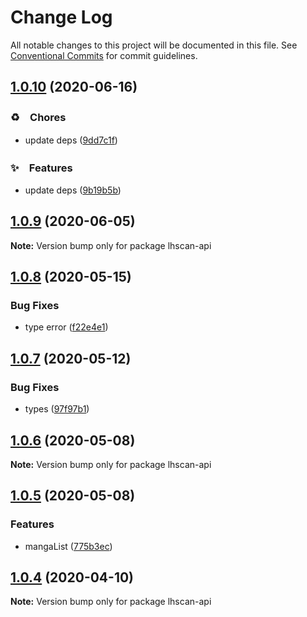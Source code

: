 # Change Log

All notable changes to this project will be documented in this file.
See [Conventional Commits](https://conventionalcommits.org) for commit guidelines.

## [1.0.10](https://github.com/bluelovers/ws-rest/compare/lhscan-api@1.0.9...lhscan-api@1.0.10) (2020-06-16)


### ♻️　Chores

*  update deps ([9dd7c1f](https://github.com/bluelovers/ws-rest/commit/9dd7c1fc5b40ac28a6f928c89dbf36be1add89c6))


### ✨　Features

*  update deps ([9b19b5b](https://github.com/bluelovers/ws-rest/commit/9b19b5bf40d40a9761fc01fe7daa630fcf4df1e8))





## [1.0.9](https://github.com/bluelovers/ws-rest/compare/lhscan-api@1.0.8...lhscan-api@1.0.9) (2020-06-05)

**Note:** Version bump only for package lhscan-api





## [1.0.8](https://github.com/bluelovers/ws-rest/compare/lhscan-api@1.0.7...lhscan-api@1.0.8) (2020-05-15)


### Bug Fixes

* type error ([f22e4e1](https://github.com/bluelovers/ws-rest/commit/f22e4e10b17b27a26188ed3c80e78bdf83425aec))





## [1.0.7](https://github.com/bluelovers/ws-rest/compare/lhscan-api@1.0.6...lhscan-api@1.0.7) (2020-05-12)


### Bug Fixes

* types ([97f97b1](https://github.com/bluelovers/ws-rest/commit/97f97b1ef461c1e46893b1d2df329782e0e9a8da))





## [1.0.6](https://github.com/bluelovers/ws-rest/compare/lhscan-api@1.0.5...lhscan-api@1.0.6) (2020-05-08)

**Note:** Version bump only for package lhscan-api





## [1.0.5](https://github.com/bluelovers/ws-rest/compare/lhscan-api@1.0.4...lhscan-api@1.0.5) (2020-05-08)


### Features

* mangaList ([775b3ec](https://github.com/bluelovers/ws-rest/commit/775b3ecbb505660ec16397d466a970ffc5ed313c))





## [1.0.4](https://github.com/bluelovers/ws-rest/compare/lhscan-api@1.0.3...lhscan-api@1.0.4) (2020-04-10)

**Note:** Version bump only for package lhscan-api
